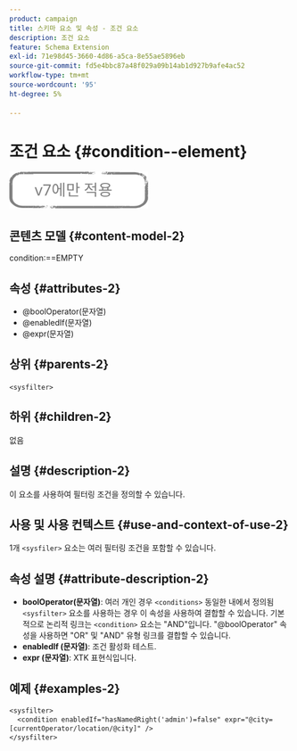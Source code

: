 ```yaml
---
product: campaign
title: 스키마 요소 및 속성 - 조건 요소
description: 조건 요소
feature: Schema Extension
exl-id: 71e98d45-3660-4d86-a5ca-8e55ae5896eb
source-git-commit: fd5e4bbc87a48f029a09b14ab1d927b9afe4ac52
workflow-type: tm+mt
source-wordcount: '95'
ht-degree: 5%

---
```


# 조건 요소 {#condition--element}

![](../../../assets/v7-only.svg)

## 콘텐츠 모델 {#content-model-2}

condition:==EMPTY

## 속성 {#attributes-2}

* @boolOperator(문자열)
* @enabledIf(문자열)
* @expr(문자열)

## 상위 {#parents-2}

`<sysfilter>`

## 하위 {#children-2}

없음

## 설명 {#description-2}

이 요소를 사용하여 필터링 조건을 정의할 수 있습니다.

## 사용 및 사용 컨텍스트 {#use-and-context-of-use-2}

1개 `<sysfiler>`  요소는 여러 필터링 조건을 포함할 수 있습니다.

## 속성 설명 {#attribute-description-2}

* **boolOperator(문자열)**: 여러 개인 경우 `<conditions>` 동일한 내에서 정의됨  `<sysfilter>` 요소를 사용하는 경우 이 속성을 사용하여 결합할 수 있습니다. 기본적으로 논리적 링크는 `<condition>` 요소는 &quot;AND&quot;입니다. &quot;@boolOperator&quot; 속성을 사용하면 &quot;OR&quot; 및 &quot;AND&quot; 유형 링크를 결합할 수 있습니다.
* **enabledIf (문자열)**: 조건 활성화 테스트.
* **expr (문자열)**: XTK 표현식입니다.

## 예제 {#examples-2}

```
<sysfilter>
  <condition enabledIf="hasNamedRight('admin')=false" expr="@city=[currentOperator/location/@city]" />
</sysfilter>
```
